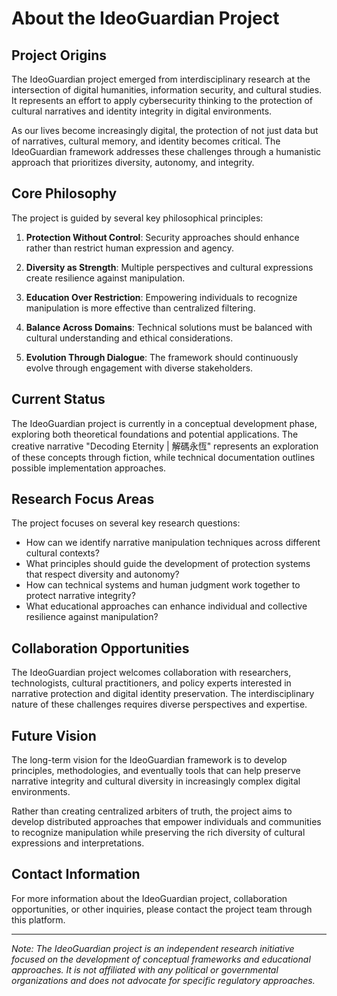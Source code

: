 # About the IdeoGuardian Project

## Project Origins

The IdeoGuardian project emerged from interdisciplinary research at the intersection of digital humanities, information security, and cultural studies. It represents an effort to apply cybersecurity thinking to the protection of cultural narratives and identity integrity in digital environments.

As our lives become increasingly digital, the protection of not just data but of narratives, cultural memory, and identity becomes critical. The IdeoGuardian framework addresses these challenges through a humanistic approach that prioritizes diversity, autonomy, and integrity.

## Core Philosophy

The project is guided by several key philosophical principles:

1. **Protection Without Control**: Security approaches should enhance rather than restrict human expression and agency.

2. **Diversity as Strength**: Multiple perspectives and cultural expressions create resilience against manipulation.

3. **Education Over Restriction**: Empowering individuals to recognize manipulation is more effective than centralized filtering.

4. **Balance Across Domains**: Technical solutions must be balanced with cultural understanding and ethical considerations.

5. **Evolution Through Dialogue**: The framework should continuously evolve through engagement with diverse stakeholders.

## Current Status

The IdeoGuardian project is currently in a conceptual development phase, exploring both theoretical foundations and potential applications. The creative narrative "Decoding Eternity | 解碼永恆" represents an exploration of these concepts through fiction, while technical documentation outlines possible implementation approaches.

## Research Focus Areas

The project focuses on several key research questions:

- How can we identify narrative manipulation techniques across different cultural contexts?
- What principles should guide the development of protection systems that respect diversity and autonomy?
- How can technical systems and human judgment work together to protect narrative integrity?
- What educational approaches can enhance individual and collective resilience against manipulation?

## Collaboration Opportunities

The IdeoGuardian project welcomes collaboration with researchers, technologists, cultural practitioners, and policy experts interested in narrative protection and digital identity preservation. The interdisciplinary nature of these challenges requires diverse perspectives and expertise.

## Future Vision

The long-term vision for the IdeoGuardian framework is to develop principles, methodologies, and eventually tools that can help preserve narrative integrity and cultural diversity in increasingly complex digital environments.

Rather than creating centralized arbiters of truth, the project aims to develop distributed approaches that empower individuals and communities to recognize manipulation while preserving the rich diversity of cultural expressions and interpretations.

## Contact Information

For more information about the IdeoGuardian project, collaboration opportunities, or other inquiries, please contact the project team through this platform.

---

*Note: The IdeoGuardian project is an independent research initiative focused on the development of conceptual frameworks and educational approaches. It is not affiliated with any political or governmental organizations and does not advocate for specific regulatory approaches.*
